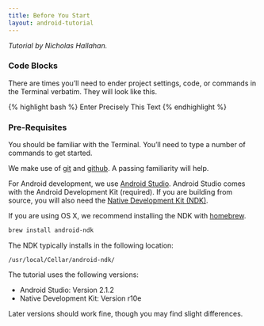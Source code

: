 ```yaml
---
title: Before You Start
layout: android-tutorial
---
```


*Tutorial by Nicholas Hallahan.*

### Code Blocks

There are times you’ll need to ender project settings, code, or commands in the Terminal verbatim. They will look like this.

{% highlight bash %}
Enter Precisely This Text
{% endhighlight %}

### Pre-Requisites

You should be familiar with the Terminal.  You’ll need to type a number of commands to get started.

We make use of [git](http://en.wikipedia.org/wiki/Git_(software)) and [github](http://github.com/).  A passing familiarity will help.

For Android development, we use [Android Studio](https://developer.android.com/studio/index.html). Android Studio comes with the Android Development Kit (required). If you are building from source, you will also need the [Native Development Kit (NDK)](https://developer.android.com/ndk/index.html).

If you are using OS X, we recommend installing the NDK with [homebrew](http://brew.sh/).

```sh
brew install android-ndk
```

The NDK typically installs in the following location:

```
/usr/local/Cellar/android-ndk/
```

The tutorial uses the following versions:

* Android Studio: Version 2.1.2
* Native Development Kit: Version r10e

Later versions should work fine, though you may find slight differences.

